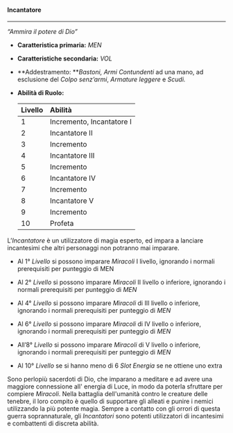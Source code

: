#### Incantatore

---

_“Ammira il potere di Dio”_

* **Caratteristica primaria:** _MEN_

* **Caratteristiche secondaria:** _VOL_

* **Addestramento: **_Bastoni, Armi Contundenti_ ad una mano, ad esclusione del _Colpo senz’armi_, _Armature leggere_ e _Scudi._

* **Abilità di Ruolo:**

  | Livello | Abilità |
  | :--- | :--- |
  | 1 | Incremento, Incantatore I |
  | 2 | Incantatore II |
  | 3 | Incremento |
  | 4 | Incantatore III |
  | 5 | Incremento |
  | 6 | Incantatore IV |
  | 7 | Incremento |
  | 8 | Incantatore V |
  | 9 | Incremento |
  | 10 | Profeta |

L’_Incantatore_ è un utilizzatore di magia esperto, ed impara a lanciare incantesimi che altri personaggi non potranno mai imparare.

* Al 1° _Livello_ si possono imparare _Miracoli_ I livello, ignorando i normali prerequisiti per punteggio di MEN

* Al 2° _Livello_ si possono imparare _Miracoli_ II livello o inferiore, ignorando i normali prerequisiti per punteggio di _MEN_

* Al 4° _Livello_ si possono imparare _Miracoli_ di III livello o inferiore, ignorando i normali prerequisiti per punteggio di _MEN_

* Al 6° _Livello_ si possono imparare _Miracoli_ di IV livello o inferiore, ignorando i normali prerequisiti per punteggio di _MEN_

* All’8° _Livello_ si possono imparare _Miracoli_ di V livello o inferiore, ignorando i normali prerequisiti per punteggio di _MEN_

* Al 10° _Livello_ se si hanno meno di 6 _Slot Energia_ se ne ottiene uno extra

Sono perlopiù sacerdoti di Dio, che imparano a meditare e ad avere una maggiore connessione all' energia di Luce, in modo da poterla sfruttare per compiere _Miracoli_. Nella battaglia dell'umanità contro le creature delle tenebre, il loro compito è quello di supportare gli alleati e punire i nemici utilizzando la più potente magia. Sempre a contatto con gli orrori di questa guerra soprannaturale, gli _Incantatori_ sono potenti utilizzatori di incantesimi e combattenti di discreta abilità.

